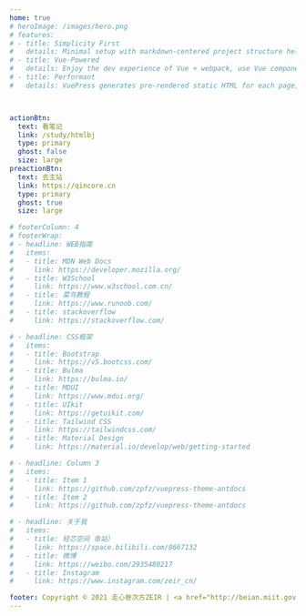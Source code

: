 ```yaml
---
home: true
# heroImage: /images/hero.png
# features:
# - title: Simplicity First
#   details: Minimal setup with markdown-centered project structure helps you focus on writing.
# - title: Vue-Powered
#   details: Enjoy the dev experience of Vue + webpack, use Vue components in markdown, and develop custom themes with Vue.
# - title: Performant
#   details: VuePress generates pre-rendered static HTML for each page, and runs as an SPA once a page is loaded.



actionBtn:
  text: 看笔记
  link: /study/htmlbj
  type: primary
  ghost: false
  size: large
preactionBtn:
  text: 去主站
  link: https://qincore.cn
  type: primary
  ghost: true
  size: large

# footerColumn: 4
# footerWrap: 
# - headline: WEB指南
#   items:
#   - title: MDN Web Docs
#     link: https://developer.mozilla.org/
#   - title: W3School
#     link: https://www.w3school.com.cn/
#   - title: 菜鸟教程
#     link: https://www.runoob.com/
#   - title: stackoverflow
#     link: https://stackoverflow.com/

# - headline: CSS框架
#   items:
#   - title: Bootstrap
#     link: https://v5.bootcss.com/
#   - title: Bulma
#     link: https://bulma.io/
#   - title: MDUI
#     link: https://www.mdui.org/
#   - title: UIkit
#     link: https://getuikit.com/
#   - title: Tailwind CSS
#     link: https://tailwindcss.com/
#   - title: Material Design
#     link: https://material.io/develop/web/getting-started

# - headline: Column 3
#   items:
#   - title: Item 1
#     link: https://github.com/zpfz/vuepress-theme-antdocs
#   - title: Item 2
#     link: https://github.com/zpfz/vuepress-theme-antdocs

# - headline: 关于我
#   items:
#   - title: 轻芯空间（B站）
#     link: https://space.bilibili.com/8667132
#   - title: 微博
#     link: https://weibo.com/2935480217
#   - title: Instagram
#     link: https://www.instagram.com/zeir_cn/

footer: Copyright © 2021 走心叁次方ZEIR | <a href="http://beian.miit.gov.cn/" target="_blank">蜀ICP备20006272号</a>
---
```



